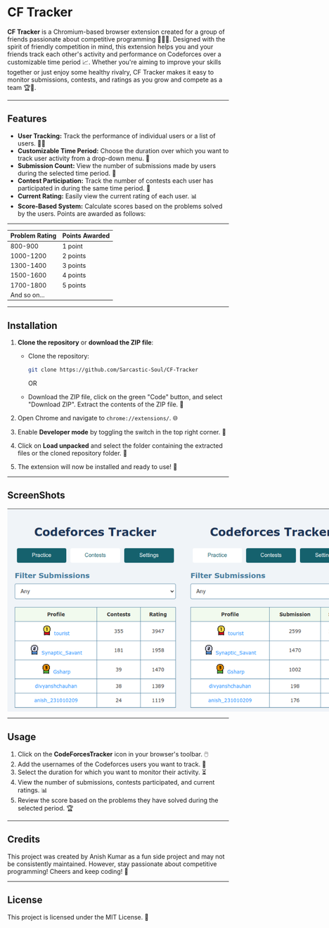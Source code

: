 # CF Tracker

**CF Tracker** is a Chromium-based browser extension created for a group of friends passionate about competitive programming 🧠👩‍💻. Designed with the spirit of friendly competition in mind, this extension helps you and your friends track each other's activity and performance on Codeforces over a customizable time period 📈. Whether you're aiming to improve your skills together or just enjoy some healthy rivalry, CF Tracker makes it easy to monitor submissions, contests, and ratings as you grow and compete as a team 🏆🎯.

---

## Features

- **User Tracking:** Track the performance of individual users or a list of users. 🕵️‍♂️
- **Customizable Time Period:** Choose the duration over which you want to track user activity from a drop-down menu. 📅
- **Submission Count:** View the number of submissions made by users during the selected time period. 📝
- **Contest Participation:** Track the number of contests each user has participated in during the same time period. 🏅
- **Current Rating:** Easily view the current rating of each user. 📊
- **Score-Based System:** Calculate scores based on the problems solved by the users. Points are awarded as follows:

---

| Problem Rating | Points Awarded |
| -------------- | -------------- |
| 800-900        | 1 point        |
| 1000-1200      | 2 points       |
| 1300-1400      | 3 points       |
| 1500-1600      | 4 points       |
| 1700-1800      | 5 points       |
| And so on...   |                |

---

## Installation

1. **Clone the repository** or **download the ZIP file**:

   - Clone the repository:

     ```bash
     git clone https://github.com/Sarcastic-Soul/CF-Tracker
     ```

     OR

   - Download the ZIP file, click on the green "Code" button, and select "Download ZIP". Extract the contents of the ZIP file. 📂

2. Open Chrome and navigate to `chrome://extensions/`. 🌐

3. Enable **Developer mode** by toggling the switch in the top right corner. 🔧

4. Click on **Load unpacked** and select the folder containing the extracted files or the cloned repository folder. 📁

5. The extension will now be installed and ready to use! 🚀

---

## ScreenShots

<div style="display: flex; justify-content: space-between;">
  <img src="/assets/screenshots/contests.png" alt="Contests Screenshot" width="400"/>
  <img src="/assets/screenshots/practice.png" alt="Practice Screenshot" width="400"/>
  <img src="/assets/screenshots/settings.png" alt="Settings Screenshot" width="400"/>
</div>

---

## Usage

1. Click on the **CodeForcesTracker** icon in your browser's toolbar. 🖱️
2. Add the usernames of the Codeforces users you want to track. 👥
3. Select the duration for which you want to monitor their activity. ⏳
4. View the number of submissions, contests participated, and current ratings. 📊
5. Review the score based on the problems they have solved during the selected period. 🏆

---

## Credits

This project was created by Anish Kumar as a fun side project and may not be consistently maintained. However, stay passionate about competitive programming! Cheers and keep coding! 🚀

---

## License

This project is licensed under the MIT License. 📝
